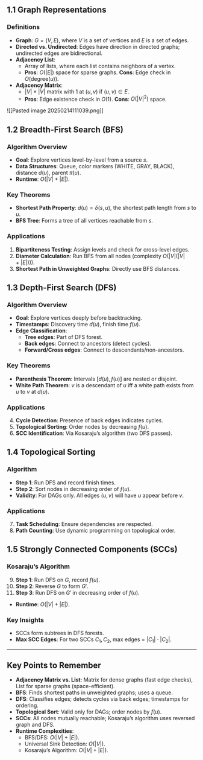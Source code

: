 ## 1.1 Graph Representations

### Definitions

- **Graph**: $G = (V, E)$, where $V$ is a set of vertices and $E$ is a set of edges.
- **Directed vs. Undirected**: Edges have direction in directed graphs; undirected edges are bidirectional.
- **Adjacency List**:
  - Array of lists, where each list contains neighbors of a vertex.
  - **Pros**: $O(|E|)$ space for sparse graphs. **Cons**: Edge check in $O(\text{degree}(u))$.
- **Adjacency Matrix**:
  - $|V| \times |V|$ matrix with 1 at $(u, v)$ if $(u, v) \in E$.
  - **Pros**: Edge existence check in $O(1)$. **Cons**: $O(|V|^2)$ space.

![[Pasted image 20250214111039.png]]

## 1.2 Breadth-First Search (BFS)

### Algorithm Overview

- **Goal**: Explore vertices level-by-level from a source $s$.
- **Data Structures**: Queue, color markers (WHITE, GRAY, BLACK), distance $d(u)$, parent $\pi(u)$.
- **Runtime**: $O(|V| + |E|)$.

### Key Theorems

- **Shortest Path Property**: $d(u) = \delta(s, u)$, the shortest path length from $s$ to $u$.
- **BFS Tree**: Forms a tree of all vertices reachable from $s$.

### Applications

1. **Bipartiteness Testing**: Assign levels and check for cross-level edges.
2. **Diameter Calculation**: Run BFS from all nodes (complexity $O(|V|(|V| + |E|))$).
3. **Shortest Path in Unweighted Graphs**: Directly use BFS distances.

## 1.3 Depth-First Search (DFS)

### Algorithm Overview

- **Goal**: Explore vertices deeply before backtracking.
- **Timestamps**: Discovery time $d(u)$, finish time $f(u)$.
- **Edge Classification**:
  - **Tree edges**: Part of DFS forest.
  - **Back edges**: Connect to ancestors (detect cycles).
  - **Forward/Cross edges**: Connect to descendants/non-ancestors.

### Key Theorems

- **Parenthesis Theorem**: Intervals $[d(u), f(u)]$ are nested or disjoint.
- **White Path Theorem**: $v$ is a descendant of $u$ iff a white path exists from $u$ to $v$ at $d(u)$.

### Applications

4. **Cycle Detection**: Presence of back edges indicates cycles.
5. **Topological Sorting**: Order nodes by decreasing $f(u)$.
6. **SCC Identification**: Via Kosaraju’s algorithm (two DFS passes).

## 1.4 Topological Sorting

### Algorithm

- **Step 1**: Run DFS and record finish times.
- **Step 2**: Sort nodes in decreasing order of $f(u)$.
- **Validity**: For DAGs only. All edges $(u, v)$ will have $u$ appear before $v$.

### Applications

7. **Task Scheduling**: Ensure dependencies are respected.
8. **Path Counting**: Use dynamic programming on topological order.

## 1.5 Strongly Connected Components (SCCs)

### Kosaraju’s Algorithm

9. **Step 1**: Run DFS on $G$, record $f(u)$.
10. **Step 2**: Reverse $G$ to form $G'$.
11. **Step 3**: Run DFS on $G'$ in decreasing order of $f(u)$.

- **Runtime**: $O(|V| + |E|)$.

### Key Insights

- SCCs form subtrees in DFS forests.
- **Max SCC Edges**: For two SCCs $C_1, C_2$, max edges = $|C_1| \cdot |C_2|$.

---

## Key Points to Remember

- **Adjacency Matrix vs. List**: Matrix for dense graphs (fast edge checks), List for sparse graphs (space-efficient).
- **BFS**: Finds shortest paths in unweighted graphs; uses a queue.
- **DFS**: Classifies edges; detects cycles via back edges; timestamps for ordering.
- **Topological Sort**: Valid only for DAGs; order nodes by $f(u)$.
- **SCCs**: All nodes mutually reachable; Kosaraju’s algorithm uses reversed graph and DFS.
- **Runtime Complexities**:
  - BFS/DFS: $O(|V| + |E|)$.
  - Universal Sink Detection: $O(|V|)$.
  - Kosaraju’s Algorithm: $O(|V| + |E|)$.
